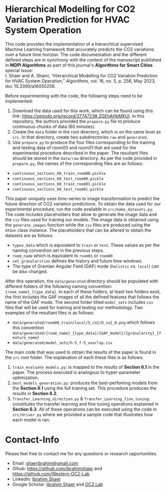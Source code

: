 # Hierarchical Modelling for CO2 Variation Prediction for HVAC System Operation

This code provides the implementation of a hierarchical supervised Machine Learning framework that accurately predicts the CO2 variations over a future time horizon. The code documentation and the different defined steps are in synchrony with the content of the manuscript 
published in **MDPI Algorithms** as part of this journal's **Algorithms for Smart Cities** special issue: 
<br> I. Shaer and A. Shami, “Hierarchical Modelling for CO2 Variation Prediction for HVAC System Operation,” *Algorithms*, vol. 16, no. 5, p. 256, May 2023, doi: 10.3390/a16050256. <br>

Before experimenting with the code, the following steps need to be implemented: 

1. Download the data used for this work, which can be found using this link: https://zenodo.org/record/3774723#.ZGEhAHbMKUl. In this repository, the 
authors provided the `prepare.py` file to produce continuous chunks of data (60 minutes). 
2. Create the `data` folder in the root directory, which is on the same level as `src`. In that directory, create two subdirectories `raw` and `generated`. 
3. Use `prepare.py` to produce the four files corresponding to the training and testing data of room00 and room01 that are used for the experimental procedure described in the paper. 
The resultant files should be stored in the `data/raw` directory. As per the code provided in `prepare.py`, the names of the corresponding files are as follows:
  - `continuous_sections_60_train_room00.pickle`
  - `continuous_sections_60_test_room00.pickle`
  - `continuous_sections_60_train_room01.pickle`
  - `continuous_sections_60_test_room01.pickle`

This paper uniquely uses time-series to image transformation to predict the future direction of CO2 variation predictions. To obtain the data used for our experimental procedure, run the code available in 
`src/make_datasets.py`. The code includes placeholders that allow to generate the image data and the `csv` files used for training our models. 
The image data is obtained using the `generate_images` function while the `csv` files are produced using the `dtGen` class instance. The placeholders that can be altered to obtain the datasets are as follows:
  - `types_data` which is equivalent to `train` or `test`. These values as per the naming convention set in the previous steps.
  - `room_name` which is equivalent to `room01` or `room00`
  - `set_granularities` defines the history and future time windows. 
  - The type of Gramian Angular Field (GAF) mode (`holistic` vs. `local`) can be also changed. 
  
After this operation, the `data/generated` directory should be populated with different folders of the following naming convention: `{room_name}_{type_data}`. In each of these folders,
at least two folders exist, the first includes the GAF images of all the defined features that follows the name of the GAF mode. The second folder titled `model_sets` includes 
`csv` files that will be used for training and testing our methodology. Two examples of the resultant files is as follows:
  - `data/generated/room00_train/local/5_co2/O_co2_0.png` which follows this convention `data/generated/{room_name}_{type_data]/{GAF_model}/{granularity}_{feature_name}`
  - `data/generated/model_sets/h-5_f-5_overlap.csv`

The main code that was used to obtain the results of the paper is found in the `src` root folder. The explanation of each these files is as follows:
1) `train_evaluate_models.py`: is mapped to the results of **Section 6.1** in the paper. The process executed is analogous to hyper-parameter optimization.
2) `best_models_generation.py`: produces the best-perfoming models from the **Section 6.1** using the full trianing set. This procedure produces the results in **Section 6.2**.
3) `Transfer_Learning_direction.py` & `Transfer_Learning_fine_tuning`: constitutes the transfer learning and fine tuning operations explained in **Section 6.3**. 
All of these operations can be executed using the code in `src/driver.py` where we provided a sample code that illustrates how each model is ran. 

# Contact-Info

Please feel free to contact me for any questions or research opportunities. 
- Email: shaeribrahim@gmail.com
- Gihub: https://github.com/ibrahimshaer and https://github.com/Western-OC2-Lab
- LinkedIn: [Ibrahim Shaer](https://www.linkedin.com/in/ibrahim-shaer-714781124/)
- Google Scholar: [Ibrahim Shaer](https://scholar.google.com/citations?user=78fAJ_IAAAAJ&hl=en) and [OC2 Lab](https://scholar.google.com/citations?user=ICvnj9EAAAAJ&hl=en)



